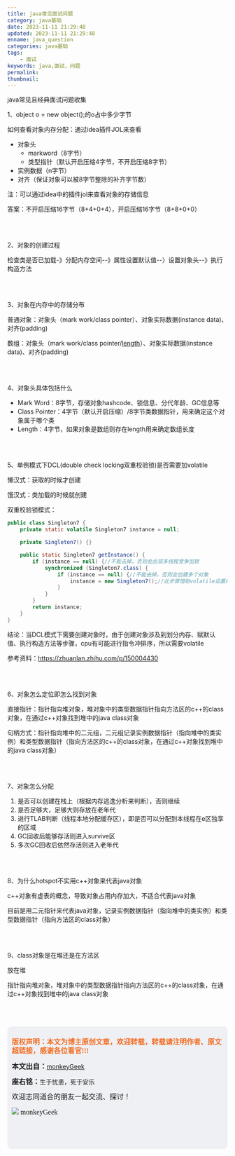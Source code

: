 ```yaml
---
title: java常见面试问题
category: java基础
date: 2023-11-11 21:29:48
updated: 2023-11-11 21:29:48
enname: java_question
categories: java基础
tags:
	- 面试
keywords: java,面试，问题
permalink:
thumbnail:
---
```


java常见且经典面试问题收集

<!--more-->

1、object o = new object();的o占中多少字节

如何查看对象内存分配：通过idea插件JOL来查看

- 对象头
  - markword（8字节）
  - 类型指针（默认开启压缩4字节，不开启压缩8字节）
- 实例数据（n字节）
- 对齐（保证对象可以被8字节整除的补齐字节数）



注：可以通过idea中的插件jol来查看对象的存储信息

答案：不开启压缩16字节（8+4+0+4），开启压缩16字节（8+8+0+0）

</br>

</br>

2、对象的创建过程

检查类是否已加载-》分配内存空间--》属性设置默认值--〉设置对象头--》执行构造方法



</br>

</br>

3、对象在内存中的存储分布

普通对象：对象头（mark work/class pointer）、对象实际数据(instance data)、对齐(padding)

数组：对象头（mark work/class pointer/<u>length</u>）、对象实际数据(instance data)、对齐(padding)





</br>

</br>

4、对象头具体包括什么

- Mark Word：8字节，存储对象hashcode、锁信息、分代年龄、GC信息等
- Class Pointer：4字节（默认开启压缩）/8字节类数据指针，用来确定这个对象属于哪个类
- Length：4字节，如果对象是数组则存在length用来确定数组长度



</br>

</br>

5、单例模式下DCL(double check locking双重校验锁)是否需要加volatile

懒汉式：获取的时候才创建

饿汉式：类加载的时候就创建

双重校验锁模式：

```java
public class Singleton7 {
    private static volatile Singleton7 instance = null;

    private Singleton7() {}

    public static Singleton7 getInstance() {
        if (instance == null) {//不能去掉，否则会出现多线程竞争加锁
            synchronized (Singleton7.class) {
                if (instance == null) {//不能去掉，否则会创建多个对象
                    instance = new Singleton7();//此步骤借助volatile设置内存屏障避免读取到默认值
                }
            }
        }
        return instance;
    }
}
```

结论：当DCL模式下需要创建对象时，由于创建对象涉及到划分内存、赋默认值、执行构造方法等步骤，cpu有可能进行指令冲排序，所以需要volatile



参考资料：https://zhuanlan.zhihu.com/p/150004430

</br>

</br>

6、对象怎么定位即怎么找到对象

直接指针：指针指向堆对象，堆对象中的类型数据指针指向方法区的c++的class对象，在通过c++对象找到堆中的java class对象

句柄方式：指针指向堆中的二元组，二元组记录实例数据指针（指向堆中的类实例）和类型数据指针（指向方法区的c++的class对象，在通过c++对象找到堆中的java class对象）



</br>

</br>

7、对象怎么分配

1. 是否可以创建在栈上（根据内存逃逸分析来判断），否则继续
2. 是否足够大，足够大则存放在老年代
3. 进行TLAB判断（线程本地分配缓存区），即是否可以分配到本线程在e区独享的区域
4. GC回收后能够存活则进入survive区
5. 多次GC回收后依然存活则进入老年代



</br>

</br>

8、为什么hotspot不实用c++对象来代表java对象

c++对象有虚表的概念，导致对象占用内存加大，不适合代表java对象

目前是用二元指针来代表java对象，记录实例数据指针（指向堆中的类实例）和类型数据指针（指向方法区的class对象）



</br>

</br>

9、class对象是在堆还是在方法区

放在堆



指针指向堆对象，堆对象中的类型数据指针指向方法区的c++的class对象，在通过c++对象找到堆中的java class对象



</br>

</br>

</br>

<script>
var _hmt = _hmt || [];
(function() {
  var hm = document.createElement("script");
  hm.src = "https://hm.baidu.com/hm.js?2f798e6b269c8a40f12bef25d7f1876d";
  var s = document.getElementsByTagName("script")[0]; 
  s.parentNode.insertBefore(hm, s);
})();
</script>

<div style="height:260px; background-color:rgb(238,240,244); padding:10px;border-radius:10px;">
    <p style="color:#f36c21;font:bold 16px/20px 'kaiTi';">
      版权声明：本文为博主原创文章，欢迎转载，转载请注明作者、原文超链接，感谢各位看官!!!
    </p>
    <p>
      <span style="font:bold 16px/20px 'kaiTi';">本文出自：</span><a href="https://monkeyGeek369.github.io">monkeyGeek</a> 
    </p>
    <p>
      <span style="font:bold 16px/20px 'kaiTi';">座右铭：</span><span>生于忧患，死于安乐</span> 
    </p>
    <p>
      <span style="font:16px/20px 'kaiTi';">欢迎志同道合的朋友一起交流、探讨！</span> 
    </p>
    <img style="height:auto; width:auto;flot:left;" src="../../../../image/monkey64.png" /><span style="font:16px/20px 'kaiTi';flot:left;">   monkeyGeek</span>


